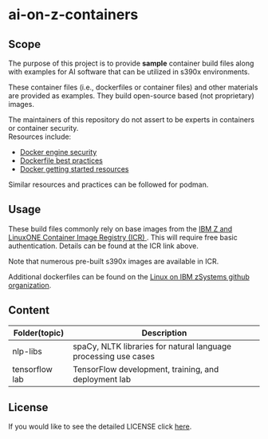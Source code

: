 # ai-on-z-containers

## Scope

The purpose of this project is to provide __sample__ container build files along with examples for AI software that can be utilized in s390x 
environments.

These container files (i.e., dockerfiles or container files) and other materials are provided as examples.
They build open-source based (not proprietary) images. 

The maintainers of this repository do not assert to be experts in containers or container security.  
Resources include:
  - [Docker engine security](https://docs.docker.com/engine/security/)
  - [Dockerfile best practices](https://docs.docker.com/develop/develop-images/dockerfile_best-practices/)
  - [Docker getting started resources](https://docs.docker.com/get-started/resources/)

Similar resources and practices can be followed for podman. 


## Usage
These build files commonly rely on base images from the [IBM Z and LinuxONE Container Image Registry (ICR) ](https://ibm.github.io/ibm-z-oss-hub/main/main.html). 
This will require free basic authentication. Details can be found at the ICR link above.

Note that numerous pre-built s390x images are available in ICR.

Additional dockerfiles can be found on the [Linux on IBM zSystems github organization](https://github.com/linux-on-ibm-z/dockerfile-examples).

## Content

| Folder(topic) | Description   |
| ------------- | ------------- |
| nlp-libs     | spaCy, NLTK libraries for natural language processing use cases |
| tensorflow lab | TensorFlow development, training, and deployment lab |


## License
If you would like to see the detailed LICENSE click [here](LICENSE).
